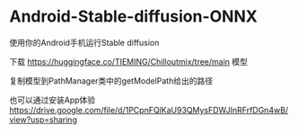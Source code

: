 # Android-Stable-diffusion-ONNX

使用你的Android手机运行Stable diffusion

下载 https://huggingface.co/TIEMING/Chilloutmix/tree/main 模型

复制模型到PathManager类中的getModelPath给出的路径

也可以通过安装App体验
https://drive.google.com/file/d/1PCpnFQlKaU93QMysFDWJInRFrfDGn4wB/view?usp=sharing

